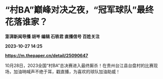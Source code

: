# “村BA”巅峰对决之夜，“冠军球队”最终花落谁家？
**澎湃新闻导播 胡岑 编辑 石轶君 直播信号 百姓关注**

**2023-10-27 14:25**

**https://m.thepaper.cn/detail/25090647**

10月28日，2023全国“村BA”总决赛进入最终厮杀！在贵州台江县台盘村的比赛现场，加油呐喊声不绝于耳，戳直播，为喜欢的球队加油助威！